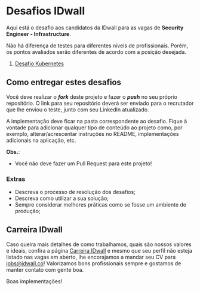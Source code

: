 # Desafios IDwall

Aqui está o desafio aos candidatos da IDwall para as vagas de **Security Engineer - Infrastructure**.

Não há diferença de testes para diferentes níveis de profissionais. Porém, os pontos avaliados serão diferentes de acordo com a posição desejada.

1. [Desafio Kubernetes](https://github.com/idwall/desafios-security-devops/tree/master/kubernetes)

## Como entregar estes desafios
Você deve realizar o _**fork**_ deste projeto e fazer o **_push_** no seu próprio repositório. 
O link para seu repositório deverá ser enviado para o recrutador que lhe enviou o teste, junto com seu LinkedIn atualizado.

A implementação deve ficar na pasta correspondente ao desafio. Fique à vontade para adicionar qualquer tipo de conteúdo ao projeto como, por exemplo, alterar/acrescentar instruções no README, implementações adicionais na aplicação, etc.

**Obs.**:
- Você não deve fazer um Pull Request para este projeto!

### Extras
- Descreva o processo de resolução dos desafios;
- Descreva como utilizar a sua solução;
- Sempre considerar melhores práticas como se fosse um ambiente de produção;


## Carreira IDwall

Caso queira mais detalhes de como trabalhamos, quais são nossos valores e ideais, confira a página [Carreira IDwall](https://idwall.co/carreira) e mesmo que seu perfil não esteja listado nas vagas em aberto, lhe encorajamos a mandar seu CV para jobs@idwall.co! Valorizamos bons profissionais sempre e gostamos de manter contato com gente boa.

Boas implementações! 

